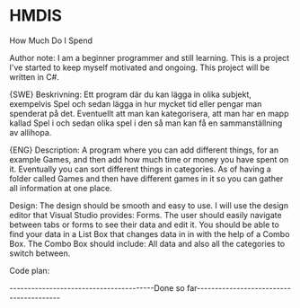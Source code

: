 ﻿# HMDIS
 How Much Do I Spend
 
 Author note: 
 I am a beginner programmer and still learning. This is a project 
 I've started to keep myself motivated and ongoing. This project 
 will be written in C#.

{SWE} Beskrivning: Ett program där du kan lägga in olika subjekt, 
exempelvis Spel och sedan lägga in hur mycket tid eller 
pengar man spenderat på det. Eventuellt att man kan kategorisera,
att man har en mapp kallad Spel i och sedan olika spel i den så 
man kan få en sammanställning av allihopa. 

{ENG} Description: A program where you can add different things,
for an example Games, and then add how much time or money you have
spent on it. Eventually you can sort different things
in categories. As of having a folder called Games and then 
have different games in it so you can gather all information
at one place. 

Design: The design should be smooth and easy to use. I will use the design editor
that Visual Studio provides: Forms. 
The user should easily navigate between tabs or forms to see their data and edit it. You should be
able to find your data in a List Box that changes data in in with the help of a
Combo Box. The Combo Box should include: All data and also all the categories to switch
between. 

Code plan: 

----------------------------------------Done so far----------------------------------------

